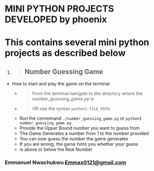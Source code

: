# MINI PYTHON PROJECTS DEVELOPED by phoenix


# This contains several mini python projects as described below


1. > ## **Number Guessing Game**

  - How to start and play the game on the terminal
    - > From the terminal navigate to the directory where the _number_guessing_game.py_ is
    - > OR use the syntax ```python3 FILE_PATH```
    - Run the commmand ```./number_guessing_game.py``` or ```python3 number_guessing_game.py```
    - Provide the Upper Bound number you want to guess from
    - The Game Generates a number from 1 to the number provided
    - You can now guess the number the game generates
    - If you are wrong, the game hints you whether your guess
    - is above or below the Real Number


### Emmanuel Nwachukwu <Emmax0121@gmail.com>
